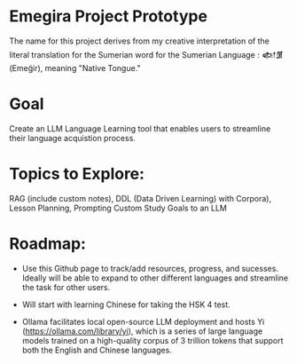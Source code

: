 # Emegira Project Prototype
The name for this project derives from my creative interpretation of the literal translation for the Sumerian word for the Sumerian Language : 𒅴𒂠 (Emeg̃ir), meaning "Native Tongue."

# Goal
Create an LLM Language Learning tool that enables users to streamline their language acquistion process.

# Topics to Explore: 
RAG (include custom notes), DDL (Data Driven Learning) with Corpora), Lesson Planning, Prompting Custom Study Goals to an LLM 

# Roadmap:
- Use this Github page to track/add resources, progress, and sucesses. Ideally will be able to expand to other different languages and streamline the task for other users.

- Will start with learning Chinese for taking the HSK 4 test.
  
- Ollama facilitates local open-source LLM deployment and hosts Yi (https://ollama.com/library/yi), which is a series of large language models trained on a high-quality corpus of 3 trillion tokens that support both the English and Chinese languages.




